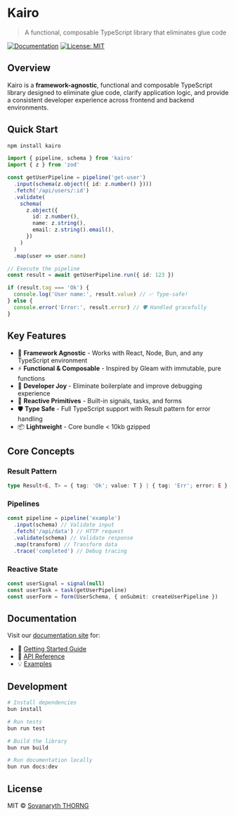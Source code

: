 # Kairo

> A functional, composable TypeScript library that eliminates glue code

[![Documentation](https://img.shields.io/badge/docs-vitepress-blue)](https://sovanaryththorng.github.io/kairo/)
[![License: MIT](https://img.shields.io/badge/License-MIT-yellow.svg)](https://opensource.org/licenses/MIT)

## Overview

Kairo is a **framework-agnostic**, functional and composable TypeScript library designed to eliminate glue code, clarify application logic, and provide a consistent developer experience across frontend and backend environments.

## Quick Start

```bash
npm install kairo
```

```typescript
import { pipeline, schema } from 'kairo'
import { z } from 'zod'

const getUserPipeline = pipeline('get-user')
  .input(schema(z.object({ id: z.number() })))
  .fetch('/api/users/:id')
  .validate(
    schema(
      z.object({
        id: z.number(),
        name: z.string(),
        email: z.string().email(),
      })
    )
  )
  .map(user => user.name)

// Execute the pipeline
const result = await getUserPipeline.run({ id: 123 })

if (result.tag === 'Ok') {
  console.log('User name:', result.value) // ✅ Type-safe!
} else {
  console.error('Error:', result.error) // 🛡️ Handled gracefully
}
```

## Key Features

- 🔧 **Framework Agnostic** - Works with React, Node, Bun, and any TypeScript environment
- ⚡ **Functional & Composable** - Inspired by Gleam with immutable, pure functions
- 🎯 **Developer Joy** - Eliminate boilerplate and improve debugging experience
- 🔄 **Reactive Primitives** - Built-in signals, tasks, and forms
- 🛡️ **Type Safe** - Full TypeScript support with Result pattern for error handling
- 📦 **Lightweight** - Core bundle < 10kb gzipped

## Core Concepts

### Result Pattern

```typescript
type Result<E, T> = { tag: 'Ok'; value: T } | { tag: 'Err'; error: E }
```

### Pipelines

```typescript
const pipeline = pipeline('example')
  .input(schema) // Validate input
  .fetch('/api/data') // HTTP request
  .validate(schema) // Validate response
  .map(transform) // Transform data
  .trace('completed') // Debug tracing
```

### Reactive State

```typescript
const userSignal = signal(null)
const userTask = task(getUserPipeline)
const userForm = form(UserSchema, { onSubmit: createUserPipeline })
```

## Documentation

Visit our [documentation site](https://sovanaryththorng.github.io/kairo/) for:

- 📖 [Getting Started Guide](https://sovanaryththorng.github.io/kairo/guide/getting-started)
- 🔧 [API Reference](https://sovanaryththorng.github.io/kairo/api/)
- 💡 [Examples](https://sovanaryththorng.github.io/kairo/examples/)

## Development

```bash
# Install dependencies
bun install

# Run tests
bun run test

# Build the library
bun run build

# Run documentation locally
bun run docs:dev
```

## License

MIT © [Sovanaryth THORNG](https://github.com/sovanaryththorng)
